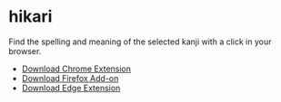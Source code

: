 # hikari
Find the spelling and meaning of the selected kanji with a click in your browser.

- [Download Chrome Extension](https://chrome.google.com/webstore/detail/hikari/mnjpalcbffmlciddmaheedcmhnkbonjk)
- [Download Firefox Add-on](https://addons.mozilla.org/hu/firefox/addon/d3vy-hikari)
- [Download Edge Extension](https://microsoftedge.microsoft.com/addons/detail/gbkenigcaimhkmegkgfcadbpppmlnhai)

